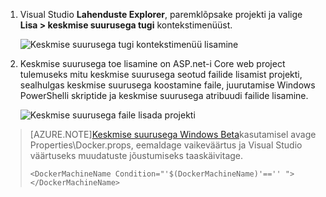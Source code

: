 1. Visual Studio **Lahenduste Explorer**, paremklõpsake projekti ja valige **Lisa > keskmise suurusega tugi** kontekstimenüüst.

    ![Keskmise suurusega tugi kontekstimenüü lisamine](media/vs-azure-tools-docker-add-docker-support/docker-support-context-menu.png)

1. Keskmise suurusega toe lisamine on ASP.net-i Core web project tulemuseks mitu keskmise suurusega seotud failide lisamist projekti, sealhulgas keskmise suurusega koostamine faile, juurutamise Windows PowerShelli skriptide ja keskmise suurusega atribuudi failide lisamine. 

    ![Keskmise suurusega faile lisada projekti](media/vs-azure-tools-docker-add-docker-support/docker-files-added.png)
    
> [AZURE.NOTE][Keskmise suurusega Windows Beta](https://beta.docker.com)kasutamisel avage Properties\Docker.props, eemaldage vaikeväärtus ja Visual Studio väärtuseks muudatuste jõustumiseks taaskäivitage.
> 
> ```
> <DockerMachineName Condition="'$(DockerMachineName)'=='' "></DockerMachineName>
> ```
